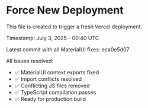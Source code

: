# Force New Deployment

This file is created to trigger a fresh Vercel deployment.

Timestamp: July 3, 2025 - 00:40 UTC

Latest commit with all MaterialUI fixes: eca0e5d07

All issues resolved:
- ✅ MaterialUI context exports fixed
- ✅ Import conflicts resolved  
- ✅ Conflicting JS files removed
- ✅ TypeScript compilation passes
- ✅ Ready for production build
